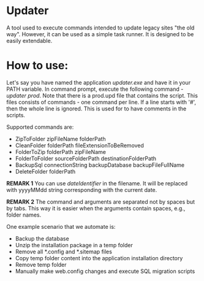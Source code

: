 # Updater
A tool used to execute commands intended to update legacy sites "the old way". However, it can be used as a simple task runner. It is designed to be easily extendable.

# How to use:
Let's say you have named the application _updater.exe_ and have it in your PATH variable. In command prompt, execute the following command - _updater prod_. Note that there is a prod.upd file that contains the script. This files consists of commands - one command per line. If a line starts with '#', then the whole line is ignored. This is used for to have comments in the scripts.

Supported commands are:
* ZipToFolder zipFileName folderPath
* CleanFolder folderPath fileExtensionToBeRemoved
* FolderToZip folderPath zipFileName
* FolderToFolder sourceFolderPath destinationFolderPath
* BackupSql connectionString backupDatabase backupFileFullName
* DeleteFolder folderPath

**REMARK 1** You can use $dateIdentifier$ in the filename. It will be replaced with yyyyMMdd string corresponding with the current date.

**REMARK 2** The command and arguments are separated not by spaces but by tabs. This way it is easier when the arguments contain spaces, e.g., folder names.

One example scenario that we automate is:
* Backup the database
* Unzip the installation package in a temp folder
* Remove all *.config and *.sitemap files
* Copy temp folder content into the application installation directory
* Remove temp folder
* Manually make web.config changes and execute SQL migration scripts
